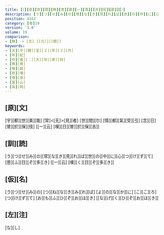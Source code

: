 ```yaml
---
title: [（][悲][世][間][無][常][歌][一][首][[并][短][歌]][）]
description: [う][つ][せ][み][の][常][な][き][見][れ][ば][世][の][中][に][心][つ][け][ず][て][思][ふ][日][ぞ][多][き] [[一][云] [嘆][く][日][ぞ][多][き]]
position: 4162
category: [巻]19
version: '1.0'
volume: 19
comparison:
- [無] -> [无] [[元]][[類]]
keywords:
- [天][平][勝][宝][２][年][３][月]
- [年][紀]
- [作][者][：][大][伴][家][持]
- [無][常]
- [推][敲]
- [悲][嘆]
- [憶][良]
- [富][山]
- [高][岡]
---
```


## [原][文]

[宇][都][世][美][能] [常]<[无]>[見][者] [世][間][尓] [情][都][氣][受][弖] [念][日][曽][於][保][伎] [[一][云] [嘆][日][曽][於][保][吉]]

## [訓][読]

[う][つ][せ][み][の][常][な][き][見][れ][ば][世][の][中][に][心][つ][け][ず][て][思][ふ][日][ぞ][多][き] [[一][云] [嘆][く][日][ぞ][多][き]]

## [仮][名]

[う][つ][せ][み][の] [つ][ね][な][き][み][れ][ば] [よ][の][な][か][に] [こ][こ][ろ][つ][け][ず][て] [お][も][ふ][ひ][ぞ][お][ほ][き] [[な][げ][く][ひ][ぞ][お][ほ][き]]

## [左][注]

[な][し]
